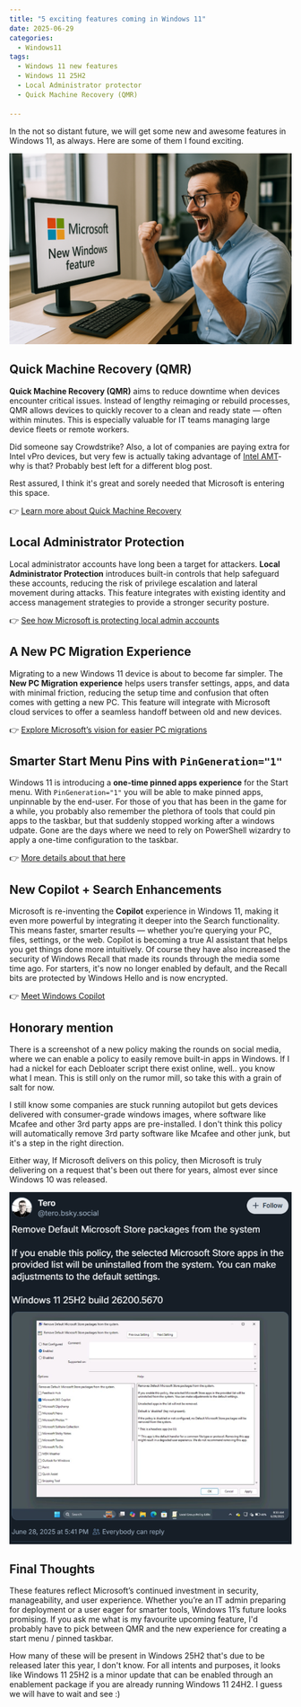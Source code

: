 ```yaml
---
title: "5 exciting features coming in Windows 11"
date: 2025-06-29
categories:
  - Windows11
tags:
  - Windows 11 new features
  - Windows 11 25H2
  - Local Administrator protector
  - Quick Machine Recovery (QMR)
 
---
```


In the not so distant future, we will get some new and awesome features in Windows 11, as always. Here are some of them I found exciting.

![NewWindowsfeatures](/assets/images/2025-06-29-5Windows11-Features-Coming/Thumbnail.png?raw=true "New Windows Features thumbnail")

## Quick Machine Recovery (QMR)

**Quick Machine Recovery (QMR)** aims to reduce downtime when devices encounter critical issues. Instead of lengthy reimaging or rebuild processes, QMR allows devices to quickly recover to a clean and ready state — often within minutes. This is especially valuable for IT teams managing large device fleets or remote workers.

Did someone say Crowdstrike? Also, a lot of companies are paying extra for Intel vPro devices, but very few is actually taking advantage of [Intel AMT](https://www.intel.com/content/www/us/en/developer/articles/guide/getting-started-with-active-management-technology.html)- why is that? Probably best left for a different blog post. 

Rest assured, I think it's great and sorely needed that Microsoft is entering this space.

👉 [Learn more about Quick Machine Recovery](https://techcommunity.microsoft.com/blog/windows-itpro-blog/get-started-with-quick-machine-recovery-in-windows/4398487)

## Local Administrator Protection

Local administrator accounts have long been a target for attackers. **Local Administrator Protection** introduces built-in controls that help safeguard these accounts, reducing the risk of privilege escalation and lateral movement during attacks. This feature integrates with existing identity and access management strategies to provide a stronger security posture.

👉 [See how Microsoft is protecting local admin accounts](https://blogs.windows.com/windowsdeveloper/2025/05/19/enhance-your-application-security-with-administrator-protection/)

## A New PC Migration Experience

Migrating to a new Windows 11 device is about to become far simpler. The **New PC Migration experience** helps users transfer settings, apps, and data with minimal friction, reducing the setup time and confusion that often comes with getting a new PC. This feature will integrate with Microsoft cloud services to offer a seamless handoff between old and new devices.

👉 [Explore Microsoft’s vision for easier PC migrations](https://blogs.windows.com/windows-insider/2025/06/02/announcing-windows-11-insider-preview-build-26200-5622-dev-channel/)

## Smarter Start Menu Pins with `PinGeneration="1"`

Windows 11 is introducing a **one-time pinned apps experience** for the Start menu. With `PinGeneration="1"` you will be able to make pinned apps, unpinnable by the end-user. For those of you that has been in the game for a while, you probably also remember the plethora of tools that could pin apps to the taskbar, but that suddenly stopped working after a windows udpate. Gone are the days where we need to rely on PowerShell wizardry to apply a one-time configuration to the taskbar.

👉 [More details about that here](https://learn.microsoft.com/en-us/windows/configuration/taskbar/pinned-apps?tabs=intune&pivots=windows-11#pingeneration)

## New Copilot + Search Enhancements

Microsoft is re-inventing the **Copilot** experience in Windows 11, making it even more powerful by integrating it deeper into the Search functionality. This means faster, smarter results — whether you’re querying your PC, files, settings, or the web. Copilot is becoming a true AI assistant that helps you get things done more intuitively. Of course they have also increased the security of Windows Recall that made its rounds through the media some time ago. For starters, it's now no longer enabled by default, and the Recall bits are protected by Windows Hello and is now encrypted.

👉 [Meet Windows Copilot](https://blogs.windows.com/windows-insider/2025/06/23/announcing-windows-11-insider-preview-build-26120-4452-beta-channel/)

## Honorary mention

There is a screenshot of a new policy making the rounds on social media, where we can enable a policy to easily remove built-in apps in Windows. If I had a nickel for each Debloater script there exist online, well.. you know what I mean. This is still only on the rumor mill, so take this with a grain of salt for now.

I still know some companies are stuck running autopilot but gets devices delivered with consumer-grade windows images, where software like Mcafee and other 3rd party apps are pre-installed. I don't think this policy will automatically remove 3rd party software like Mcafee and other junk, but it's a step in the right direction.

Either way, If Microsoft delivers on this policy, then Microsoft is truly delivering on a request that's been out there for years, almost ever since Windows 10 was released.

![RemoveBuiltInApps](/assets/images/2025-06-29-5Windows11-Features-Coming/ScreenshotPolicy.png?raw=true "New Policy / GPO")

## Final Thoughts

These features reflect Microsoft’s continued investment in security, manageability, and user experience. Whether you’re an IT admin preparing for deployment or a user eager for smarter tools, Windows 11’s future looks promising. If you ask me what is my favourite upcoming feature, I'd probably have to pick between QMR and the new experience for creating a start menu / pinned taskbar.

How many of these will be present in Windows 25H2 that's due to be released later this year, I don't know. For all intents and purposes, it looks like Windows 11 25H2 is a minor update that can be enabled through an enablement package if you are already running Windows 11 24H2. I guess we will have to wait and see :)
